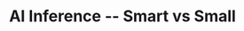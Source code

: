 ---
categories:
- bkk19
description: '> Inference engines come in various forms and sizes which has a direct
  effect on their capabilities and memory footprint. During this presentation, we
  will look at different engine architectures and the memory trade-off implied by
  their target run-time environment, and some dissecting of ArmNN to put things in
  perspective with actual numbers.'
future_image:
  featured: 'true'
  path: /assets/images/featured-images/bkk19/BKK19-204.png
session_attendee_num: '8'
session_id: BKK19-204
session_room: 'Keynote Room (World Ballroom BC) '
session_slot:
  end_time: '2019-04-02 08:55:00'
  start_time: '2019-04-02 08:30:00'
session_speakers:
- speaker_bio: ''
  speaker_company: Linaro
  speaker_image: /assets/images/speakers/bkk19/placeholder.png
  speaker_location: ''
  speaker_name: Nicolas Pitre
  speaker_position: Software Architect
  speaker_username: nicolas.pitre
- speaker_bio: <br>TBD
  speaker_company: ''
  speaker_image: /assets/images/speakers/bkk19/NicolasPitre.jpg
  speaker_location: ''
  speaker_name: Nicolas Pitre
  speaker_position: Linaro OCTO
  speaker_username: nicolas_pitre.748u1sx
session_track: Machine Learning/AI
tag: session
tags:
- Machine Learning/AI
title: AI Inference -- Smart vs Small
---